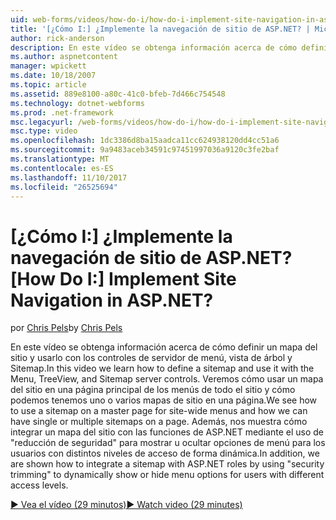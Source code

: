 ```yaml
---
uid: web-forms/videos/how-do-i/how-do-i-implement-site-navigation-in-aspnet
title: '[¿Cómo I:] ¿Implemente la navegación de sitio de ASP.NET? | Microsoft Docs'
author: rick-anderson
description: En este vídeo se obtenga información acerca de cómo definir un mapa del sitio y usarlo con los controles de servidor de menú, vista de árbol y Sitemap. Se muestra cómo usar un mapa del sitio en una página maestra...
ms.author: aspnetcontent
manager: wpickett
ms.date: 10/18/2007
ms.topic: article
ms.assetid: 889e8100-a80c-41c0-bfeb-7d466c754548
ms.technology: dotnet-webforms
ms.prod: .net-framework
msc.legacyurl: /web-forms/videos/how-do-i/how-do-i-implement-site-navigation-in-aspnet
msc.type: video
ms.openlocfilehash: 1dc3386d8ba15aadca11cc624938120dd4cc51a6
ms.sourcegitcommit: 9a9483aceb34591c97451997036a9120c3fe2baf
ms.translationtype: MT
ms.contentlocale: es-ES
ms.lasthandoff: 11/10/2017
ms.locfileid: "26525694"
---
```

<a name="how-do-i-implement-site-navigation-in-aspnet"></a><span data-ttu-id="7251f-105">[¿Cómo I:] ¿Implemente la navegación de sitio de ASP.NET?</span><span class="sxs-lookup"><span data-stu-id="7251f-105">[How Do I:] Implement Site Navigation in ASP.NET?</span></span>
====================
<span data-ttu-id="7251f-106">por [Chris Pels](https://twitter.com/chrispels)</span><span class="sxs-lookup"><span data-stu-id="7251f-106">by [Chris Pels](https://twitter.com/chrispels)</span></span>

<span data-ttu-id="7251f-107">En este vídeo se obtenga información acerca de cómo definir un mapa del sitio y usarlo con los controles de servidor de menú, vista de árbol y Sitemap.</span><span class="sxs-lookup"><span data-stu-id="7251f-107">In this video we learn how to define a sitemap and use it with the Menu, TreeView, and Sitemap server controls.</span></span> <span data-ttu-id="7251f-108">Veremos cómo usar un mapa del sitio en una página principal de los menús de todo el sitio y cómo podemos tenemos uno o varios mapas de sitio en una página.</span><span class="sxs-lookup"><span data-stu-id="7251f-108">We see how to use a sitemap on a master page for site-wide menus and how we can have single or multiple sitemaps on a page.</span></span> <span data-ttu-id="7251f-109">Además, nos muestra cómo integrar un mapa del sitio con las funciones de ASP.NET mediante el uso de "reducción de seguridad" para mostrar u ocultar opciones de menú para los usuarios con distintos niveles de acceso de forma dinámica.</span><span class="sxs-lookup"><span data-stu-id="7251f-109">In addition, we are shown how to integrate a sitemap with ASP.NET roles by using "security trimming" to dynamically show or hide menu options for users with different access levels.</span></span>

[<span data-ttu-id="7251f-110">&#9654; Vea el vídeo (29 minutos)</span><span class="sxs-lookup"><span data-stu-id="7251f-110">&#9654; Watch video (29 minutes)</span></span>](https://channel9.msdn.com/Blogs/ASP-NET-Site-Videos/how-do-i-implement-site-navigation-in-aspnet)
